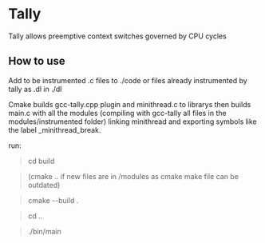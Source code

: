 # Tally
Tally allows preemptive context switches governed by CPU cycles

How to use
-----------
Add to be instrumented .c files to ./code or files already instrumented by tally as .dl in ./dl 

Cmake builds gcc-tally.cpp plugin and minithread.c to librarys then builds main.c with all the modules (compiling with gcc-tally all files in the modules/instrumented folder) linking minithread and exporting symbols like the label \_minithread\_break.   

run:
	
> cd build

> (cmake .. if new files are in /modules as cmake make file can be outdated)

> cmake --build .

> cd ..

> ./bin/main
